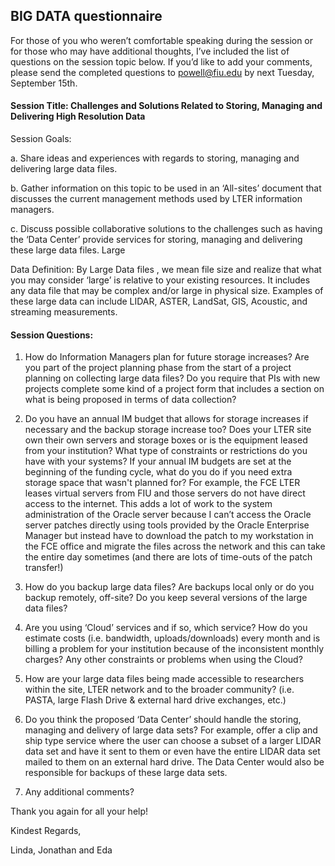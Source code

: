 BIG DATA questionnaire
-----

For those of you who weren’t comfortable speaking during the session or for those who may have additional thoughts, I’ve included the list of questions on the session topic below.  If you’d like to add your comments, please send the completed questions to powell@fiu.edu by next Tuesday, September 15th.

#### Session Title:  Challenges and Solutions Related to Storing, Managing and Delivering High Resolution Data


Session Goals:

a.  Share ideas and experiences with regards to storing, managing and delivering large data files. 

b.  Gather information on this topic to be used in an ‘All-sites’ document that discusses the current management methods used by LTER information    managers. 

c.  Discuss possible collaborative solutions to the challenges such as having the ‘Data Center’ provide services for storing, managing and delivering these large data files. Large


Data Definition: By Large Data files , we mean file size and realize that what you may consider ‘large’ is relative to your existing resources.  It includes any data file that may be complex and/or large in physical size. Examples of these large data can include LIDAR, ASTER, LandSat, GIS, Acoustic, and streaming measurements.


#### Session Questions:

1.  How do Information Managers plan for future storage increases?  Are you part of the project planning phase from the start of a project planning on collecting large data files?  Do you require that PIs with new projects complete some kind of a project form that includes a section on what is being proposed in terms of data collection?

2. Do you have an annual IM budget that allows for storage increases if necessary and the backup storage increase too? Does your LTER site own their own servers and storage boxes or is the equipment leased from your institution?  What type of constraints or restrictions do you have with your systems?  If your annual IM budgets are set at the beginning of the funding cycle, what do you do if you need extra storage space that wasn't planned for?
For example,  the FCE LTER leases virtual servers from FIU and those servers do not have direct access to the internet.  This adds a lot of work to the system administration of the Oracle server because I can’t access the Oracle server patches directly using tools provided by the Oracle Enterprise Manager but instead have to download the patch to my workstation in the FCE office and migrate the files across the network and this can take the entire day sometimes (and there are lots of time-outs of the patch transfer!)

3.  How do you backup large data files?  Are backups local only or do you backup remotely, off-site?  Do you keep several versions of the large data files?  

4.  Are you using ‘Cloud’ services and if so, which service?  How do you estimate costs (i.e. bandwidth, uploads/downloads) every month and is billing a problem for your institution because of the inconsistent monthly charges?  Any other constraints or problems when using the Cloud?  

5.  How are your large data files being made accessible to researchers within the site, LTER network and to the broader community? (i.e. PASTA, large Flash Drive & external hard drive exchanges, etc.)

6.  Do you think the proposed ‘Data Center’ should handle the storing, managing and delivery of large data sets?  For example, offer a clip and ship type service where the user can choose a subset of a larger LIDAR data set and have it sent to them or even have the entire LIDAR data set mailed to them on an external hard drive.  The Data Center would also be responsible for backups of these large data sets.

7.  Any additional comments? 


Thank you again for all your help!


Kindest Regards,

Linda, Jonathan and Eda
